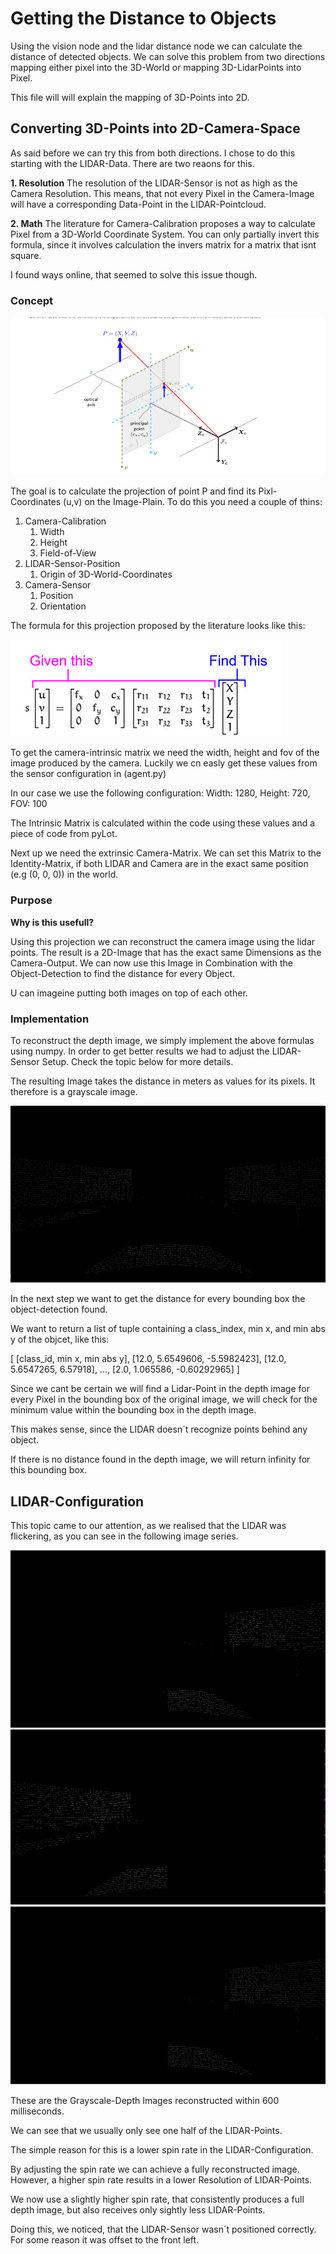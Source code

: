 # Getting the Distance to Objects

Using the vision node and the lidar distance node we can calculate the distance of detected objects.
We can solve this problem from two directions mapping either pixel into the 3D-World or mapping 3D-LidarPoints into Pixel.

This file will will explain the mapping of 3D-Points into 2D.

## Converting 3D-Points into 2D-Camera-Space

As said before we can try this from both directions. I chose to do this starting with the LIDAR-Data.
There are two reaons for this.

**1. Resolution**
The resolution of the LIDAR-Sensor is not as high as the Camera Resolution.
This means, that not every Pixel in the Camera-Image will have a corresponding Data-Point in the LIDAR-Pointcloud.

**2. Math**
The literature for Camera-Calibration proposes a way to calculate Pixel from a 3D-World Coordinate System.
You can only partially invert this formula, since it involves calculation the invers matrix for a matrix that isnt square.

I found ways online, that seemed to solve this issue though.

### Concept

![3d_2d_porjection](../00_assets/3d_2d_projection.png)

The goal is to calculate the projection of point P and find its Pixl-Coordinates (u,v) on the Image-Plain.
To do this you need a couple of thins:

1. Camera-Calibration
    1. Width
    2. Height
    3. Field-of-View
2. LIDAR-Sensor-Position
    1. Origin of 3D-World-Coordinates
3. Camera-Sensor
    1. Position
    2. Orientation

The formula for this projection proposed by the literature looks like this:

![3d_2d_formula](../00_assets/3d_2d_formula.png)

To get the camera-intrinsic matrix we need the width, height and fov of the image produced by the camera.
Luckily we cn easly get these values from the sensor configuration in (agent.py)

In our case we use the following configuration: Width: 1280, Height: 720, FOV: 100

The Intrinsic Matrix is calculated within the code using these values and a piece of code from pyLot.

Next up we need the extrinsic Camera-Matrix. We can set this Matrix to the Identity-Matrix, if both LIDAR and Camera are in the exact same position (e.g (0, 0, 0)) in the world.

### Purpose

**Why is this usefull?**

Using this projection we can reconstruct the camera image using the lidar points. The result is a 2D-Image that has the exact same Dimensions as the Camera-Output.
We can now use this Image in Combination with the Object-Detection to find the distance for every Object.

U can imageine putting both images on top of each other.

### Implementation

To reconstruct the depth image, we simply implement the above formulas using numpy. In order to get better results we had to adjust the LIDAR-Sensor Setup. Check the topic below for more details.

The resulting Image takes the distance in meters as values for its pixels. It therefore is a grayscale image.

![Grayscale Depth Image](../00_assets/2_15_layover.png)

In the next step we want to get the distance for every bounding box the object-detection found.

We want to return a list of tuple containing a class_index, min x, and min abs y of the objcet, like this:

[
    [class_id, min x, min abs y],
    [12.0, 5.6549606, -5.5982423],
    [12.0, 5.6547265, 6.57918],
    ...,
    [2.0, 1.065586, -0.60292965]
]

Since we cant be certain we will find a Lidar-Point in the depth image for every Pixel in the bounding box of the original image,
we will check for the minimum value within the bounding box in the depth image.

This makes sense, since the LIDAR doesn´t recognize points behind any object.

If there is no distance found in the depth image, we will return infinity for this bounding box.

## LIDAR-Configuration

This topic came to our attention, as we realised that the LIDAR was flickering, as you can see in the following image series.

![Grayscale Depth Image](../00_assets/2_layover.png)
![Grayscale Depth Image](../00_assets/3_layover.png)
![Grayscale Depth Image](../00_assets/4_layover.png)

These are the Grayscale-Depth Images reconstructed within 600 milliseconds.

We can see that we usually only see one half of the LIDAR-Points.

The simple reason for this is a lower spin rate in the LIDAR-Configuration.

By adjusting the spin rate we can achieve a fully reconstructed image. However, a higher spin rate results in a lower Resolution of LIDAR-Points.

We now use a slightly higher spin rate, that consistently produces a full depth image, but also receives only sightly less LIDAR-Points.

Doing this, we noticed, that the LIDAR-Sensor wasn´t positioned correctly. For some reason it was offset to the front left.
